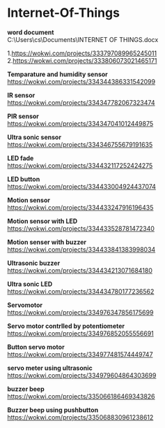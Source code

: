# Internet-Of-Things



**word document**<br>
C:\Users\cs\Documents\INTERNET OF THINGS.docx<br>

1.https://wokwi.com/projects/333797089965245011<br>
 2.https://wokwi.com/projects/333806073021465171<br>

**Temparature and humidity sensor**<br>
https://wokwi.com/projects/334344386331542099<br>

**IR sensor**<br>
https://wokwi.com/projects/334347782067323474<br>

**PIR sensor**<br>
https://wokwi.com/projects/334347041012449875<br>


**Ultra sonic sensor**<br>
https://wokwi.com/projects/334346755679191635<br>

**LED fade**<br>
https://wokwi.com/projects/334432117252424275<br>

**LED button**<br>
https://wokwi.com/projects/334433004924437074<br>

**Motion sensor**<br>
https://wokwi.com/projects/334433247916196435<br>

**Motion sensor with LED**<br>
https://wokwi.com/projects/334433528781472340<br>

**Motion senser with buzzer**<br>
https://wokwi.com/projects/334433841383998034<br>

**Ultrasonic buzzer**<br>
https://wokwi.com/projects/334434213071684180<br>


**Ultra sonic LED**<br>
https://wokwi.com/projects/334434780177236562<br>

**Servomotor**<br>
https://wokwi.com/projects/334976347856175699<br>

**Servo motor contrlled by potentiometer**<br>
https://wokwi.com/projects/334976852055556691<br>

**Button servo motor**<br>
https://wokwi.com/projects/334977481574449747<br>

**servo meter using ultrasonic**<br>
https://wokwi.com/projects/334979604864303699<br>

**buzzer beep**<br>
https://wokwi.com/projects/335066186469343826<br>

**Buzzer beep using pushbutton**<br>
https://wokwi.com/projects/335068830961238612<br>
